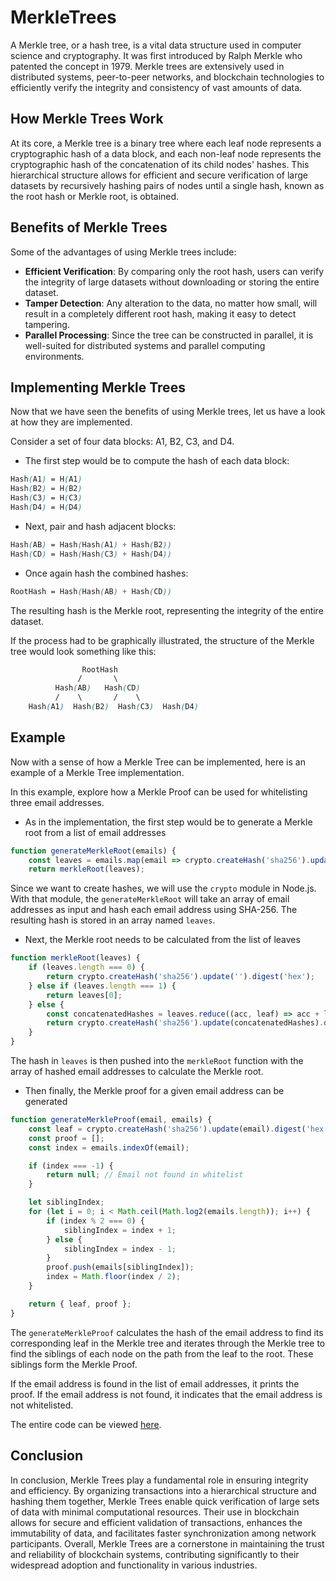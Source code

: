 # MerkleTrees
A Merkle tree, or a hash tree, is a vital data structure used in computer science and cryptography. It was first introduced by Ralph Merkle who patented the concept in 1979. Merkle trees are extensively used in distributed systems, peer-to-peer networks, and blockchain technologies to efficiently verify the integrity and consistency of vast amounts of data.


## How Merkle Trees Work
At its core, a Merkle tree is a binary tree where each leaf node represents a cryptographic hash of a data block, and each non-leaf node represents the cryptographic hash of the concatenation of its child nodes' hashes. This hierarchical structure allows for efficient and secure verification of large datasets by recursively hashing pairs of nodes until a single hash, known as the root hash or Merkle root, is obtained.


## Benefits of Merkle Trees
Some of the advantages of using Merkle trees include:
- **Efficient Verification**: By comparing only the root hash, users can verify the integrity of large datasets without downloading or storing the entire dataset.
- **Tamper Detection**: Any alteration to the data, no matter how small, will result in a completely different root hash, making it easy to detect tampering.
- **Parallel Processing**: Since the tree can be constructed in parallel, it is well-suited for distributed systems and parallel computing environments.


## Implementing Merkle Trees
Now that we have seen the benefits of using Merkle trees, let us have a look at how they are implemented.

Consider a set of four data blocks: A1, B2, C3, and D4.

- The first step would be to compute the hash of each data block: 
```css
Hash(A1) = H(A1)
Hash(B2) = H(B2)
Hash(C3) = H(C3)
Hash(D4) = H(D4)
```

- Next, pair and hash adjacent blocks:
```css
Hash(AB) = Hash(Hash(A1) + Hash(B2))
Hash(CD) = Hash(Hash(C3) + Hash(D4))
```

- Once again hash the combined hashes:
```css
RootHash = Hash(Hash(AB) + Hash(CD))
```

The resulting hash is the Merkle root, representing the integrity of the entire dataset.


If the process had to be graphically illustrated, the structure of the Merkle tree would look something like this:


```css
                RootHash
               /       \
          Hash(AB)   Hash(CD)
          /    \       /    \
    Hash(A1)  Hash(B2)  Hash(C3)  Hash(D4)
```


## Example

Now with a sense of how a Merkle Tree can be implemented, here is an example of a Merkle Tree implementation. 

In this example, explore how a Merkle Proof can be used for whitelisting three email addresses.

- As in the implementation, the first step would be to generate a Merkle root from a list of email addresses

```javascript
function generateMerkleRoot(emails) {
    const leaves = emails.map(email => crypto.createHash('sha256').update(email).digest('hex'));
    return merkleRoot(leaves);
```

Since we want to create hashes, we will use the `crypto` module in Node.js. With that module, the `generateMerkleRoot` will take an array of email addresses as input and hash each email address using SHA-256. The resulting hash is stored in an array named `leaves`. 


- Next, the Merkle root needs to be calculated from the list of leaves

```javascript
function merkleRoot(leaves) {
    if (leaves.length === 0) {
        return crypto.createHash('sha256').update('').digest('hex');
    } else if (leaves.length === 1) {
        return leaves[0];
    } else {
        const concatenatedHashes = leaves.reduce((acc, leaf) => acc + leaf, '');
        return crypto.createHash('sha256').update(concatenatedHashes).digest('hex');
    }
}
```

The hash in `leaves` is then pushed into the `merkleRoot` function with the array of hashed email addresses to calculate the Merkle root.


- Then finally, the Merkle proof for a given email address can be generated 

```javascript
function generateMerkleProof(email, emails) {
    const leaf = crypto.createHash('sha256').update(email).digest('hex');
    const proof = [];
    const index = emails.indexOf(email);

    if (index === -1) {
        return null; // Email not found in whitelist
    }

    let siblingIndex;
    for (let i = 0; i < Math.ceil(Math.log2(emails.length)); i++) {
        if (index % 2 === 0) {
            siblingIndex = index + 1;
        } else {
            siblingIndex = index - 1;
        }
        proof.push(emails[siblingIndex]);
        index = Math.floor(index / 2);
    }

    return { leaf, proof };
}
```

The `generateMerkleProof` calculates the hash of the email address to find its corresponding leaf in the Merkle tree and iterates through the Merkle tree to find the siblings of each node on the path from the leaf to the root. These siblings form the Merkle Proof.

If the email address is found in the list of email addresses, it prints the proof. If the email address is not found, it indicates that the email address is not whitelisted.


The entire code can be viewed [here](https://github.com/jonathan366/MerkleTrees/blob/main/email-whitelist-merkle-proof.js).


## Conclusion
In conclusion, Merkle Trees play a fundamental role in ensuring integrity and efficiency. By organizing transactions into a hierarchical structure and hashing them together, Merkle Trees enable quick verification of large sets of data with minimal computational resources. Their use in blockchain allows for secure and efficient validation of transactions, enhances the immutability of data, and facilitates faster synchronization among network participants. Overall, Merkle Trees are a cornerstone in maintaining the trust and reliability of blockchain systems, contributing significantly to their widespread adoption and functionality in various industries.
